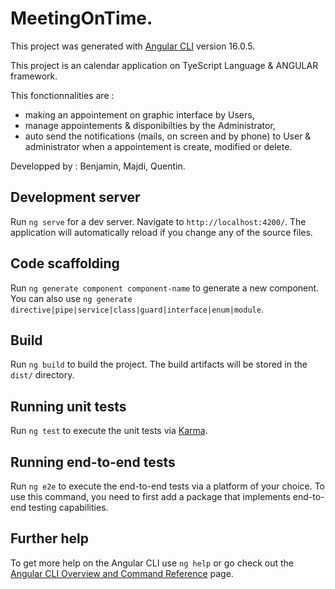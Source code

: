 # MeetingOnTime.

This project was generated with [Angular CLI](https://github.com/angular/angular-cli) version 16.0.5.

This project is an calendar application on TyeScript Language & ANGULAR framework.

This fonctionnalities are : 

* making an appointement on graphic interface by Users,
* manage appointements & disponibilties by the Administrator, 
* auto send the notifications (mails, on screen and by phone) to User & administrator when a appointement is create, modified or delete.

Developped by : Benjamin, Majdi, Quentin.

## Development server

Run `ng serve` for a dev server. Navigate to `http://localhost:4200/`. The application will automatically reload if you change any of the source files.

## Code scaffolding

Run `ng generate component component-name` to generate a new component. You can also use `ng generate directive|pipe|service|class|guard|interface|enum|module`.

## Build

Run `ng build` to build the project. The build artifacts will be stored in the `dist/` directory.

## Running unit tests

Run `ng test` to execute the unit tests via [Karma](https://karma-runner.github.io).

## Running end-to-end tests

Run `ng e2e` to execute the end-to-end tests via a platform of your choice. To use this command, you need to first add a package that implements end-to-end testing capabilities.

## Further help

To get more help on the Angular CLI use `ng help` or go check out the [Angular CLI Overview and Command Reference](https://angular.io/cli) page.
